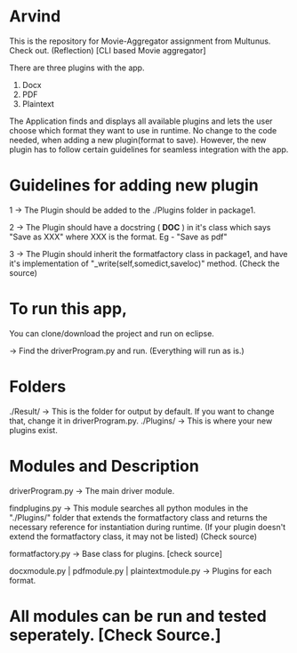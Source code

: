 # Arvind
This is the repository for Movie-Aggregator assignment from Multunus. Check out. (Reflection)
[CLI based Movie aggregator]

There are three plugins with the app.
1. Docx
2. PDF
3. Plaintext

The Application finds and displays all available plugins and lets the user choose which format they want to use in runtime.
No change to the code needed, when adding a new plugin(format to save).
However, the new plugin has to follow certain guidelines for seamless integration with the app.

# Guidelines for adding new plugin

1 -> The Plugin should be added to the ./Plugins folder in package1.

2 -> The Plugin should have a docstring ( __DOC__ ) in it's class which says "Save as XXX" where XXX is the format. 
      Eg - "Save as pdf"
      
3 -> The Plugin should inherit the formatfactory class in package1, and have it's implementation of "_write(self,somedict,saveloc)" method.     (Check the source)

# To run this app,

You can clone/download the project and run on eclipse.

-> Find the driverProgram.py and run. (Everything will run as is.)

# Folders
./Result/  -> This is the folder for output by default. If you want to change that, change it in driverProgram.py.
./Plugins/ -> This is where your new plugins exist.

# Modules and Description 

driverProgram.py -> The main driver module.

findplugins.py -> This module searches all python modules in the "./Plugins/" folder that extends the formatfactory class and returns the necessary reference for instantiation during runtime. (If your plugin doesn't extend the formatfactory class, it may not be listed)  (Check source)

formatfactory.py -> Base class for plugins. [check source]

docxmodule.py | pdfmodule.py | plaintextmodule.py -> Plugins for each format.

# All modules can be run and tested seperately. [Check Source.]

